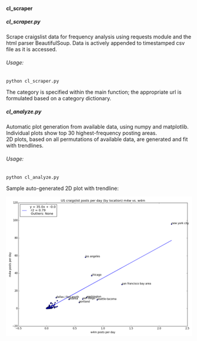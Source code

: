 <h4>cl_scraper</h4>

<h5>cl_scraper.py</h5>

Scrape craigslist data for frequency analysis using requests module and the html parser
BeautifulSoup. Data is actively appended to timestamped csv file as it is accessed. 

<h6>Usage:</h6>

	python cl_scraper.py

The category is specified within the main function; the appropriate url is formulated
based on a category dictionary. 


<h5>cl_analyze.py</h5>

Automatic plot generation from available data, using numpy and matplotlib. 
Individual plots show top 30 highest-frequency posting areas. <br>
2D plots, based on all permutations of available  data, are generated and fit with trendlines. 

<h6>Usage:</h6>

	python cl_analyze.py


Sample auto-generated 2D plot with trendline:

![sample data](https://github.com/markedwinharvey/cl_scraper/blob/master/data/figs/vs/m4w_vs_w4m_fig.png)